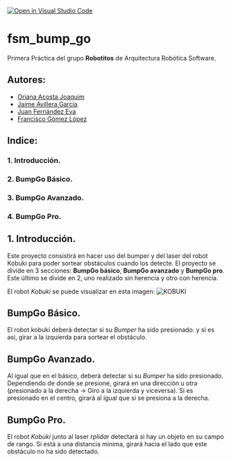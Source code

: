 [![Open in Visual Studio Code](https://classroom.github.com/assets/open-in-vscode-f059dc9a6f8d3a56e377f745f24479a46679e63a5d9fe6f495e02850cd0d8118.svg)](https://classroom.github.com/online_ide?assignment_repo_id=6870054&assignment_repo_type=AssignmentRepo)
# fsm_bump_go

Primera Práctica del grupo **Robotitos** de Arquitectura Robótica Software.

## Autores:

* [Oriana Acosta Joaquim](o.acosta.2019@alumnos.urjc.es)
* [Jaime Avillera García](j.avilleira.2019@alumnos.urjc.es)
* [Juan Fernández Eva](j.fernandezev.2018@alumnos.urjc.es)
* [Francisco Gómez López](f.gomezl.2019@alumnos.urjc.es)

## Indice:
### 1. Introducción.
### 2. BumpGo Básico.
### 3. BumpGo Avanzado.
### 4. BumpGo Pro.

## 1.   Introducción.

Este proyecto consistirá en hacer uso del bumper y del laser del robot Kobuki para poder sortear obstáculos cuando los detecte. El proyecto se divide en 3 secciones: **BumpGo básico**, **BumpGo avanzado** y **BumpGo pro**. Este último se divide en 2, uno realizado sin herencia y otro con herencia.

El robot *Kobuki* se puede visualizar en esta imagen:
![KOBUKI](https://github.com/javilleira2019/sensoresactuadores2021-22/blob/master/kobuki.jpg)


## BumpGo Básico.

El robot kobuki deberá detectar si su *Bumper* ha sido presionado. y si es asi, girar a la izquierda para sortear el obstáculo.

## BumpGo Avanzado.

Al igual que en el básico, deberá detectar si su *Bumper* ha sido presionado. Dependiendo de donde se presione, girará en una dirección u otra (presionado a la derecha -> Giro a la izquierda y viceversa). Si es presionado en el centro, girará al igual que si se presiona a la derecha.

## BumpGo Pro.

El robot *Kobuki* junto al laser *rplidar* detectará si hay un objeto en su campo de rango. Si está a una distancia mínima, girará hacia el lado que este obstáculo no ha sido detectado.
